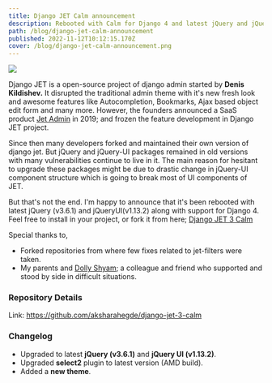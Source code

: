 ```yaml
---
title: Django JET Calm announcement
description: Rebooted with Calm for Django 4 and latest jQuery and jQuery-UI
path: /blog/django-jet-calm-announcement
published: 2022-11-12T10:12:15.170Z
cover: /blog/django-jet-calm-announcement.png
---
```


<img src="/blog/django-jet-calm-announcement.png">


Django JET is a open-source project of django admin started by **Denis Kildishev.** It disrupted the traditional admin theme with it's new fresh look and awesome features like Autocompletion, Bookmarks, Ajax based object edit form and many more. However, the founders announced a SaaS product [Jet Admin](https://app.jetadmin.io/demo) in 2019; and frozen the feature development in Django JET project.

Since then many developers forked and maintained their own version of django jet. But jQuery and jQuery-UI packages remained in old versions with many vulnerabilities continue to live in it. The main reason for hesitant to upgrade these packages might be due to drastic change in jQuery-UI component structure which is going to break most of UI components of JET.

But that's not the end. I'm happy to announce that it's been rebooted with latest jQuery (v3.6.1) and jQueryUI(v1.13.2) along with support for Django 4. Feel free to install in your project, or fork it from here; [Django JET 3 Calm](https://github.com/aksharahegde/django-jet-3-calm)

Special thanks to,
* Forked repositories from where few fixes related to jet-filters were taken.
* My parents and [Dolly Shyam](https://www.linkedin.com/in/dolly-shyam-79773a146/); a colleague and friend who supported and stood by side in difficult situations.


### Repository Details
Link: https://github.com/aksharahegde/django-jet-3-calm

### Changelog
-   Upgraded to latest **jQuery (v3.6.1)** and **jQuery UI (v1.13.2)**.
-   Upgraded **select2** plugin to latest version (AMD build).
-   Added a **new theme**.

